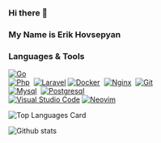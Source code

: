

<!--
**fr13n8/fr13n8** is a ✨ _special_ ✨ repository because its `README.md` (this file) appears on your GitHub profile.

Here are some ideas to get you started:

- 🔭 I’m currently working on ...
- 🌱 I’m currently learning ...
- 👯 I’m looking to collaborate on ...
- 🤔 I’m looking for help with ...
- 💬 Ask me about ...
- 📫 How to reach me: ...
- 😄 Pronouns: ...
- ⚡ Fun fact: ...
-->

### Hi there 👋
### My Name is Erik Hovsepyan

### Languages & Tools
[![Go](https://img.shields.io/badge/-Go-00ADD8?logo=go&logoColor=ffffff)](https://golang.org/)
\
[![Php](https://img.shields.io/badge/-Php-21232F?logo=php&logoColor=blue)](https://www.php.net/)&nbsp;
[![Laravel](https://img.shields.io/badge/-Laravel-E4392C?logo=laravel&logoColor=white)](https://laravel.com/)
[![Docker](https://img.shields.io/badge/-Docker-253139?style=flat-square&logo=Docker&logoColor=blue)](https://www.docker.com/)&nbsp;
[![Nginx](https://img.shields.io/badge/-Nginx-20201E?style=flat-square&logo=nginx&logoColor=green)](https://www.nginx.com/)&nbsp;
[![Git](https://img.shields.io/badge/-Git-333333?style=flat-square&logo=git&logoColor=red)](https://git-scm.com/)&nbsp;
\
[![Mysql](https://img.shields.io/badge/-Mysql-0E0E0E?style=flat-square&logo=mysql&logoColor=276088)](https://www.mysql.com/)&nbsp;
[![Postgresql](https://img.shields.io/badge/-Postgresql-97AFC8?style=flat-square&logo=postgresql&logoColor=blue)](https://www.postgresql.org/)&nbsp;
\
[![Visual Studio Code](https://img.shields.io/badge/-Visual%20Studio%20Code-007ACC?logo=visual%20studio%20code&logoColor=ffffff)](https://code.visualstudio.com/)
[![Neovim](https://img.shields.io/badge/-Nvim-333333?style=flat-square&logo=vim&logoColor=green)](https://neovim.io/)

![Top Languages Card](https://github-readme-stats.vercel.app/api/top-langs/?username=fr13n8&theme=chartreuse-dark&layout=compact)

![Github stats](https://github-readme-stats.vercel.app/api?username=fr13n8&theme=chartreuse-dark&show_icons=true&count_private=true)



<!-- \
[![Javascript](https://img.shields.io/badge/-JavaScript-edb200?style=flat-square&logo=javascript&logoColor=white)](https://www.javascript.com/)&nbsp;
[![Vue](https://img.shields.io/badge/-Vue-384960?style=flat-square&logo=vue.js&logoColor=white)](https://vuejs.org/)&nbsp;
[![Vuetify](https://img.shields.io/badge/-Vuetify-1696f5?style=flat-square&logo=vuetify&logoColor=white)](https://vuetifyjs.com/)&nbsp;
[![Sass](https://img.shields.io/badge/-Sass-CC6699?style=flat-square&logo=sass&logoColor=white)](https://sass-lang.com/)&nbsp;
\ -->
